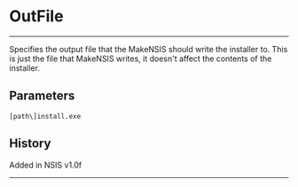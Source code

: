 # OutFile

---

Specifies the output file that the MakeNSIS should write the installer to. This is just the file that MakeNSIS writes, it doesn't affect the contents of the installer.

## Parameters

    [path\]install.exe

## History

Added in NSIS v1.0f

---
